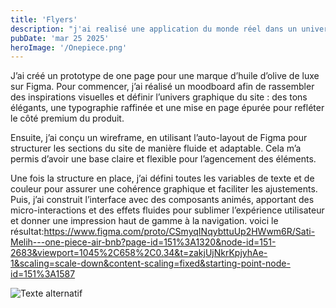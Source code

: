 ```yaml
---
title: 'Flyers'
description: "j'ai realisé une application du monde réel dans un univers de fiction." 
pubDate: 'mar 25 2025'
heroImage: '/Onepiece.png'
---
```


J’ai créé un prototype de one page pour une marque d’huile d’olive de luxe sur Figma. Pour commencer, j’ai réalisé un moodboard afin de rassembler des inspirations visuelles et définir l’univers graphique du site : des tons élégants, une typographie raffinée et une mise en page épurée pour refléter le côté premium du produit.

Ensuite, j’ai conçu un wireframe, en utilisant l’auto-layout de Figma pour structurer les sections du site de manière fluide et adaptable. Cela m’a permis d’avoir une base claire et flexible pour l’agencement des éléments.

Une fois la structure en place, j’ai défini toutes les variables de texte et de couleur pour assurer une cohérence graphique et faciliter les ajustements. Puis, j’ai construit l’interface avec des composants animés, apportant des micro-interactions et des effets fluides pour sublimer l’expérience utilisateur et donner une impression haut de gamme à la navigation.
voici le résultat:https://www.figma.com/proto/CSmyqINqybttuUp2HWwm6R/Sati-Melih---one-piece-air-bnb?page-id=151%3A1320&node-id=151-2683&viewport=1045%2C658%2C0.34&t=zakjUjNkrKpjyhAe-1&scaling=scale-down&content-scaling=fixed&starting-point-node-id=151%3A1587

![Texte alternatif](/Onepiece.png)